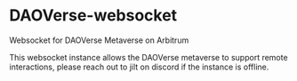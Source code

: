 # DAOVerse-websocket

Websocket for DAOVerse Metaverse on Arbitrum

This websocket instance allows the DAOVerse metaverse to support remote interactions, please reach out to jilt on discord if the instance is offline.
